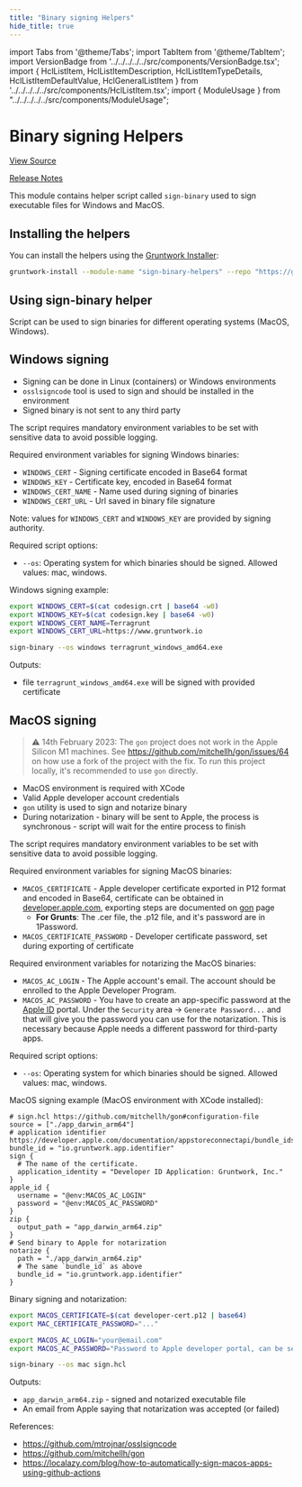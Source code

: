 ```yaml
---
title: "Binary signing Helpers"
hide_title: true
---
```


import Tabs from '@theme/Tabs';
import TabItem from '@theme/TabItem';
import VersionBadge from '../../../../../src/components/VersionBadge.tsx';
import { HclListItem, HclListItemDescription, HclListItemTypeDetails, HclListItemDefaultValue, HclGeneralListItem } from '../../../../../src/components/HclListItem.tsx';
import { ModuleUsage } from "../../../../../src/components/ModuleUsage";

<VersionBadge repoTitle="CI Modules" version="0.54.1" lastModifiedVersion="0.53.3"/>

# Binary signing Helpers

<a href="https://github.com/gruntwork-io/terraform-aws-ci/tree/v0.54.1/modules/sign-binary-helpers" className="link-button" title="View the source code for this module in GitHub.">View Source</a>

<a href="https://github.com/gruntwork-io/terraform-aws-ci/releases/tag/v0.53.3" className="link-button" title="Release notes for only versions which impacted this module.">Release Notes</a>

This module contains helper script called `sign-binary` used to sign executable files for Windows and MacOS.

## Installing the helpers

You can install the helpers using the [Gruntwork Installer](https://github.com/gruntwork-io/gruntwork-installer):

```bash
gruntwork-install --module-name "sign-binary-helpers" --repo "https://github.com/gruntwork-io/terraform-aws-ci" --tag "0.0.1"
```

## Using sign-binary helper

Script can be used to sign binaries for different operating systems (MacOS, Windows).

## Windows signing

*   Signing can be done in Linux (containers) or Windows environments
*   `osslsigncode` tool is used to sign and should be installed in the environment
*   Signed binary is not sent to any third party

The script requires mandatory environment variables to be set with sensitive data to avoid possible logging.

Required environment variables for signing Windows binaries:

*   `WINDOWS_CERT` - Signing certificate encoded in Base64 format
*   `WINDOWS_KEY`  - Certificate key, encoded in Base64 format
*   `WINDOWS_CERT_NAME` - Name used during signing of binaries
*   `WINDOWS_CERT_URL` - Url saved in binary file signature

Note: values for `WINDOWS_CERT` and `WINDOWS_KEY` are provided by signing authority.

Required script options:

*   `--os`: Operating system for which binaries should be signed. Allowed values: mac, windows.

Windows signing example:

```bash
export WINDOWS_CERT=$(cat codesign.crt | base64 -w0)
export WINDOWS_KEY=$(cat codesign.key | base64 -w0)
export WINDOWS_CERT_NAME=Terragrunt
export WINDOWS_CERT_URL=https://www.gruntwork.io

sign-binary --os windows terragrunt_windows_amd64.exe
```

Outputs:

*   file `terragrunt_windows_amd64.exe` will be signed with provided certificate

## MacOS signing

> :warning: 14th February 2023: The `gon` project does not work in the Apple Silicon M1 machines. See
> https://github.com/mitchellh/gon/issues/64 on how use a fork of the project with the fix. To run this project locally,
> it's recommended to use `gon` directly.

*   MacOS environment is required with XCode
*   Valid Apple developer account credentials
*   `gon` utility is used to sign and notarize binary
*   During notarization - binary will be sent to Apple, the process is synchronous - script will wait for the entire
    process to finish

The script requires mandatory environment variables to be set with sensitive data to avoid possible logging.

Required environment variables for signing MacOS binaries:

*   `MACOS_CERTIFICATE` - Apple developer certificate exported in P12 format and encoded in Base64, certificate can be
    obtained in [developer.apple.com](https://developer.apple.com/), exporting steps are documented on [gon](https://github.com/mitchellh/gon#prerequisite-acquiring-a-developer-id-certificate) page
    *   **For Grunts**: The .cer file, the .p12 file, and it's password are in 1Password.
*   `MACOS_CERTIFICATE_PASSWORD` - Developer certificate password, set during exporting of certificate

Required environment variables for notarizing the MacOS binaries:

*   `MACOS_AC_LOGIN` - The Apple account's email. The account should be enrolled to the Apple Developer Program.
*   `MACOS_AC_PASSWORD` - You have to create an app-specific password at the [Apple ID](http://appleid.apple.com/account/manage) portal. Under the `Security` area -> `Generate Password...` and that will give you the password you can use for the notarization. This is necessary because Apple needs a different password for third-party apps.

Required script options:

*   `--os`: Operating system for which binaries should be signed. Allowed values: mac, windows.

MacOS signing example (MacOS environment with XCode installed):

```hcl
# sign.hcl https://github.com/mitchellh/gon#configuration-file
source = ["./app_darwin_arm64"]
# application identifier https://developer.apple.com/documentation/appstoreconnectapi/bundle_ids
bundle_id = "io.gruntwork.app.identifier"
sign {
  # The name of the certificate.
  application_identity = "Developer ID Application: Gruntwork, Inc."
}
apple_id {
  username = "@env:MACOS_AC_LOGIN"
  password = "@env:MACOS_AC_PASSWORD"
}
zip {
  output_path = "app_darwin_arm64.zip"
}
# Send binary to Apple for notarization
notarize {
  path = "./app_darwin_arm64.zip"
  # The same `bundle_id` as above
  bundle_id = "io.gruntwork.app.identifier"
}
```

Binary signing and notarization:

```bash
export MACOS_CERTIFICATE=$(cat developer-cert.p12 | base64)
export MAC_CERTIFICATE_PASSWORD="..."

export MACOS_AC_LOGIN="your@email.com"
export MACOS_AC_PASSWORD="Password to Apple developer portal, can be service account password too"

sign-binary --os mac sign.hcl
```

Outputs:

*   `app_darwin_arm64.zip` - signed and notarized executable file
*   An email from Apple saying that notarization was accepted (or failed)

References:

*   https://github.com/mtrojnar/osslsigncode
*   https://github.com/mitchellh/gon
*   https://localazy.com/blog/how-to-automatically-sign-macos-apps-using-github-actions


<!-- ##DOCS-SOURCER-START
{
  "originalSources": [
    "https://github.com/gruntwork-io/terraform-aws-ci/tree/v0.54.1/modules/sign-binary-helpers/readme.md",
    "https://github.com/gruntwork-io/terraform-aws-ci/tree/v0.54.1/modules/sign-binary-helpers/variables.tf",
    "https://github.com/gruntwork-io/terraform-aws-ci/tree/v0.54.1/modules/sign-binary-helpers/outputs.tf"
  ],
  "sourcePlugin": "module-catalog-api",
  "hash": "9968947aaeb999f7533a805780f26008"
}
##DOCS-SOURCER-END -->
